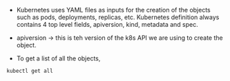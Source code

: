 * Kubernetes uses YAML files as inputs for the creation of the objects such as pods, deployments, replicas, etc. Kubernetes definition always contains 4 top level fields, apiversion, kind, metadata and spec.

* apiversion -> this is teh version of the k8s API we are using to create the object.

* To get a list of all the objects,

```
kubectl get all 
```
